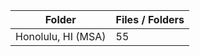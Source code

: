 | Folder             |   Files / Folders |
|--------------------|-------------------|
| Honolulu, HI (MSA) |                55 |